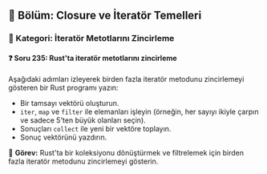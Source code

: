 ## 📘 Bölüm: Closure ve İteratör Temelleri  
### 🔹 Kategori: İteratör Metotlarını Zincirleme  
#### ❓ Soru 235: Rust'ta iteratör metotlarını zincirleme

Aşağıdaki adımları izleyerek birden fazla iteratör metodunu zincirlemeyi gösteren bir Rust programı yazın:

- Bir tamsayı vektörü oluşturun.
- `iter`, `map` ve `filter` ile elemanları işleyin (örneğin, her sayıyı ikiyle çarpın ve sadece 5'ten büyük olanları seçin).
- Sonuçları `collect` ile yeni bir vektöre toplayın.
- Sonuç vektörünü yazdırın.

🔧 **Görev:** Rust'ta bir koleksiyonu dönüştürmek ve filtrelemek için birden fazla iteratör metodunu zincirlemeyi gösterin.
